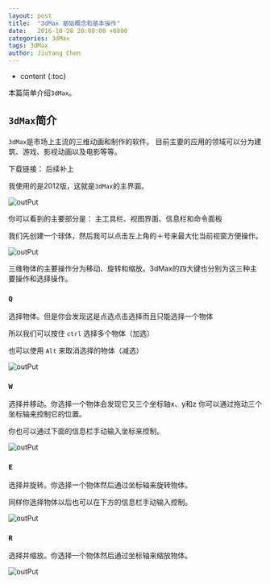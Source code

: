 ```yaml
---
layout: post
title:  "3dMax 基础概念和基本操作"
date:   2016-10-28 20:00:00 +0800
categories: 3dMax
tags: 3dMax
author: JiuYang Chen
---
```


* content
{:toc}


本篇简单介绍`3dMax`。





## `3dMax`简介

`3dMax`是市场上主流的三维动画和制作的软件。 
目前主要的应用的领域可以分为建筑、游戏、影视动画以及电影等等。

下载链接： 后续补上


我使用的是2012版，这就是`3dMax`的主界面。

![outPut](http://ww2.sinaimg.cn/mw690/c584f169gw1f98b2bzovuj211x0kawoz.jpg)

你可以看到的主要部分是： 主工具栏、视图界面、信息栏和命令面板


我们先创建一个球体，然后我可以点击左上角的＋号来最大化当前视窗方便操作。

![outPut](http://ww3.sinaimg.cn/mw690/c584f169gw1f98b1qx0p0j205608zdg7.jpg)

三维物体的主要操作分为移动、旋转和缩放。3dMax的四大键也分别为这三种主要操作和选择操作。

### `Q`

选择物体。但是你会发现这是点选点击选择而且只能选择一个物体

所以我们可以按住 `ctrl` 选择多个物体（加选）

也可以使用 `Alt` 来取消选择的物体（减选）

![outPut](http://ww1.sinaimg.cn/mw690/c584f169gw1f98b24xpewj20wm0ei0w4.jpg)

### `W`

选择并移动。你选择一个物体会发现它又三个坐标轴x、y和z
你可以通过拖动三个坐标轴来控制它的位置。

你也可以通过下面的信息栏手动输入坐标来控制。

![outPut](http://ww4.sinaimg.cn/mw690/c584f169gw1f98b25mhzuj20wo0ek41p.jpg)

### `E`

选择并旋转。你选择一个物体然后通过坐标轴来旋转物体。

同样你选择物体以后也可以在下方的信息栏手动输入控制。

![outPut](http://ww3.sinaimg.cn/mw690/c584f169gw1f98b2a24qzj20wk0eh41z.jpg)

### `R`

选择并缩放。你选择一个物体然后通过坐标轴来缩放物体。

![outPut](http://ww1.sinaimg.cn/mw690/c584f169gw1f98b2axi54j20wp0eh41x.jpg)




































